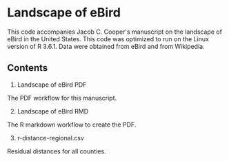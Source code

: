 # Landscape of eBird

This code accompanies Jacob C. Cooper's manuscript on the landscape of eBird in the United States. This code was optimized to run on the Linux version of R 3.6.1. Data were obtained from eBird and from Wikipedia.

## Contents

1. Landscape of eBird PDF

The PDF workflow for this manuscript.

2. Landscape of eBird RMD

The R markdown workflow to create the PDF.

3. r-distance-regional.csv

Residual distances for all counties.
